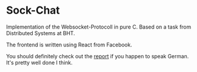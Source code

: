 Sock-Chat
=========

Implementation of the Websocket-Protocoll in pure C. Based on a task from Distributed Systems at BHT.

The frontend is written using React from Facebook.

You should definitely check out the [report](https://bitbucket.org/johannhof/sock-chat/src/c22e3a7b8d4e87781a818f0b66ef66e732d152a8/report.pdf?at=master) if you happen to speak German. It's pretty well done I think.